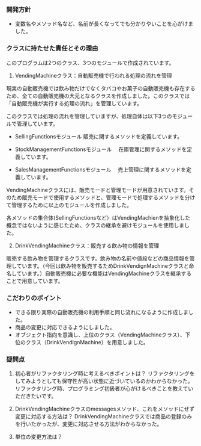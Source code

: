 ### 開発方針
- 変数名やメソッド名など、名前が長くなってでも分かりやいことを心がけました。


### クラスに持たせた責任とその理由
このプログラムは2つのクラス、3つのモジュールで作成されています。

1. VendingMachineクラス：自動販売機で行われる処理の流れを管理

現実の自動販売機では飲み物だけでなくタバコやお菓子の自動販売機も存在するため、全ての自動販売機の大元となるクラスを作成しました。このクラスでは「自動販売機が実行する処理の流れ」を管理しています。

このクラスでは処理の流れを管理していますが、処理自体は以下3つのモジュールで管理しています。
- SellingFunctionsモジュール
  販売に関するメソッドを定義しています。

- StockManagementFunctionsモジュール
　在庫管理に関するメソッドを定義しています。

- SalesManagementFunctionsモジュール
　売上管理に関するメソッドを定義しています。

VendingMachineクラスには、販売モードと管理モードが用意されています。そのため販売モードで使用するメソッドと、管理モードで処理するメソッドを分けて管理するために以上のモジュールを作成しました。

各メソッドの集合体(SellingFunctionsなど）はVendingMachienを抽象化した概念ではないように感じたため、クラスの継承を避けモジュールを使用しました。

2. DrinkVendingMachineクラス：販売する飲み物の情報を管理

販売する飲み物を管理するクラスです。飲み物の名前や値段などの商品情報を管理しています。（今回は飲み物を販売するためDrinkVendignMachineクラスと命名しています。）自動販売機に必要な機能はVendingMachineクラスを継承することで用意しています。


### こだわりのポイント
- できる限り実際の自動販売機の利用手順と同じ流れになるように作成しました。
- 商品の変更に対応できるようにしました。
- オブジェクト指向を意識し、上位のクラス（VendingMachineクラス）、下位のクラス（DrinkVendignMachine）を用意しました。


### 疑問点
1. 初心者がリファクタリング時に考えるべきポイントは？
リファクタリングをしてみようとしても保守性が高い状態に近づいているのかわからなかった。
リファクタリング時、プログラミング初級者が心がけるべきことを教えていただきたいです。

2. DrinkVendingMachineクラスのmessagesメソッド、これをメソッドにせず変更に対応する方法は？
DrinkVendingMachineクラスでは商品の登録のみを行いたかったが、変更に対応させる方法がわからなかった。

3. 単位の変更方法は？
